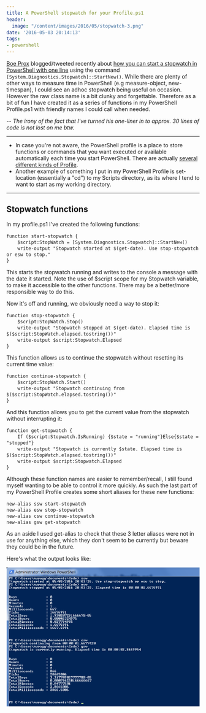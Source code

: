 ```yaml
---
title: A PowerShell stopwatch for your Profile.ps1
header:
  image: "/content/images/2016/05/stopwatch-3.png"
date: '2016-05-03 20:14:13'
tags:
- powershell
---
```

[Boe Prox](https://twitter.com/proxb) blogged/tweeted recently about [how you can start a stopwatch in PowerShell with one line](https://learn-powershell.net/2016/04/29/quick-hits-create-and-start-a-stopwatch-in-one-line/) using the command `[System.Diagnostics.Stopwatch]::StartNew()`. While there are plenty of other ways to measure time in PowerShell (e.g measure-object, new-timespan), I could see an adhoc stopwatch being useful on occasion. However the raw class name is a bit clunky and forgettable. Therefore as a bit of fun I have created it as a series of functions in my PowerShell Profile.ps1 with friendly names I could call when needed.

-- *The irony of the fact that I've turned his one-liner in to approx. 30 lines of code is not lost on me btw.*

---
- In case you're not aware, the PowerShell profile is a place to store functions or commands that you want executed or available automatically each time you start PowerShell. There are actually [several different kinds of Profile](https://blogs.technet.microsoft.com/heyscriptingguy/2012/05/21/understanding-the-six-powershell-profiles/).
- Another example of something I put in my PowerShell Profile is set-location (essentially a "cd") to my Scripts directory, as its where I tend to want to start as my working directory.

---
## Stopwatch functions

In my profile.ps1 I've created the following functions:
```language-powershell
function start-stopwatch {
    $script:StopWatch = [System.Diagnostics.Stopwatch]::StartNew()
    write-output "Stopwatch started at $(get-date). Use stop-stopwatch or esw to stop."
}
```
This starts the stopwatch running and writes to the console a message with the date it started. Note the use of $script scope for my Stopwatch variable, to make it accessible to the other functions. There may be a better/more responsible way to do this.

Now it's off and running, we obviously need a way to stop it:

```language-powershell
function stop-stopwatch {
    $script:StopWatch.Stop()
    write-output "Stopwatch stopped at $(get-date). Elapsed time is $($script:StopWatch.elapsed.tostring())"
    write-output $script:Stopwatch.Elapsed
}
```
This function allows us to continue the stopwatch without resetting its current time value:
```language-powershell
function continue-stopwatch {
    $script:StopWatch.Start()
    write-output "Stopwatch continuing from $($script:StopWatch.elapsed.tostring())"
}
```
And this function allows you to get the current value from the stopwatch without interrupting it:
```language-powershell
function get-stopwatch {
    If ($script:Stopwatch.IsRunning) {$state = "running"}Else{$state = "stopped"}
    write-output "Stopwatch is currently $state. Elapsed time is $($script:StopWatch.elapsed.tostring())"
    write-output $script:Stopwatch.Elapsed
}
```
Although these function names are easier to remember/recall, I still found myself wanting to be able to control it more quickly. As such the last part of my PowerShell Profile creates some short aliases for these new functions:
```language-powershell
new-alias ssw start-stopwatch
new-alias esw stop-stopwatch
new-alias csw continue-stopwatch
new-alias gsw get-stopwatch
```
As an aside I used get-alias to check that these 3 letter aliases were not in use for anything else, which they don't seem to be currently but beware they could be in the future.

Here's what the output looks like:

![](/content/images/2016/05/stopwatch-1.png)
